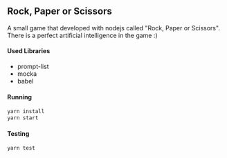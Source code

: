 ## Rock, Paper or Scissors

A small game that developed with nodejs called "Rock, Paper or Scissors". There is a perfect artificial intelligence in the game :)

#### Used Libraries
- prompt-list
- mocka
- babel


#### Running
```bash
yarn install
yarn start
```

#### Testing
```bash
yarn test
```
